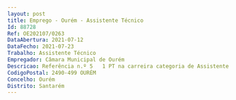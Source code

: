 ```yaml
--- 
layout: post
title: Emprego - Ourém - Assistente Técnico
Id: 88728
Ref: OE202107/0263
DataAbertura: 2021-07-12
DataFecho: 2021-07-23
Trabalho: Assistente Técnico
Empregador: Câmara Municipal de Ourém
Descricao: Referência n.º 5   1 PT na carreira categoria de Assistente Técnico   Código   DGF SP 04 Realizar tarefas em conformidade com o SNC AP, através da criação de fichas de inventário no SNP – Sistema de Normalização Patrimonial, de investimentos financeiros, de ativos tangíveis e intangíveis e em curso, pertencentes ou afetos ao Município de Ourém, assegurando a correta identificação dos investimentos financeiros, localização, valorização, conservação Proceder à etiquetagem dos bens inventariados Registar atualizações decorrentes de transferências de localização física, e ou de responsáveis Registar os abates dos bens em SNP Proceder a conferencias verificações periódicas de controlo e monitorização dos ativos fixos tangíveis, atualizando as alterações verificadas Assegurar o controle do equipamento administrativo existente em armazém, de forma a ser disponibilizado quando solicitado  Assegura a gestão dos contratos de fornecimento de água, gás e energia às instalações Municipais Confirmar e validar documentos de despesa referentes a encargos de funcionamento das várias instalações municipais Executar outras tarefas ou funções que lhe sejam superiormente incumbidas, em observância à sua área funcional competência.
CodigoPostal: 2490-499 OURÉM
Concelho: Ourém
Distrito: Santarém
--- 
```

